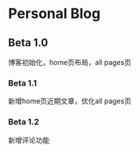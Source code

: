 # Personal Blog

## Beta 1.0

博客初始化，home页布局，all pages页

### Beta 1.1

新增home页近期文章，优化all pages页

### Beta 1.2

新增评论功能